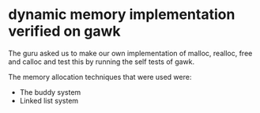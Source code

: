 # dynamic memory implementation verified on gawk

The guru asked us to make our own implementation of 
malloc, realloc, free and calloc and test 
this by running the self tests of gawk.

The memory allocation techniques that were used were:

* The buddy system
* Linked list system
